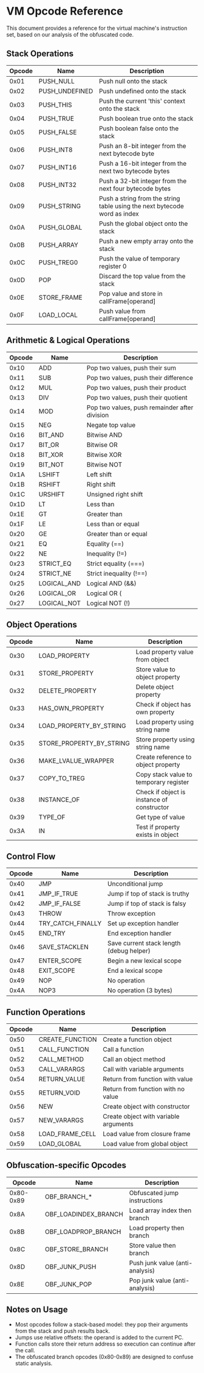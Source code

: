 # VM Opcode Reference

This document provides a reference for the virtual machine's instruction set, based on our analysis of the obfuscated code.

## Stack Operations

| Opcode | Name | Description |
|--------|------|-----------|
| 0x01 | PUSH_NULL | Push null onto the stack |
| 0x02 | PUSH_UNDEFINED | Push undefined onto the stack |
| 0x03 | PUSH_THIS | Push the current 'this' context onto the stack |
| 0x04 | PUSH_TRUE | Push boolean true onto the stack |
| 0x05 | PUSH_FALSE | Push boolean false onto the stack |
| 0x06 | PUSH_INT8 | Push an 8-bit integer from the next bytecode byte |
| 0x07 | PUSH_INT16 | Push a 16-bit integer from the next two bytecode bytes |
| 0x08 | PUSH_INT32 | Push a 32-bit integer from the next four bytecode bytes |
| 0x09 | PUSH_STRING | Push a string from the string table using the next bytecode word as index |
| 0x0A | PUSH_GLOBAL | Push the global object onto the stack |
| 0x0B | PUSH_ARRAY | Push a new empty array onto the stack |
| 0x0C | PUSH_TREG0 | Push the value of temporary register 0 |
| 0x0D | POP | Discard the top value from the stack |
| 0x0E | STORE_FRAME | Pop value and store in callFrame[operand] |
| 0x0F | LOAD_LOCAL | Push value from callFrame[operand] |

## Arithmetic & Logical Operations

| Opcode | Name | Description |
|--------|------|-----------|
| 0x10 | ADD | Pop two values, push their sum |
| 0x11 | SUB | Pop two values, push their difference |
| 0x12 | MUL | Pop two values, push their product |
| 0x13 | DIV | Pop two values, push their quotient |
| 0x14 | MOD | Pop two values, push remainder after division |
| 0x15 | NEG | Negate top value |
| 0x16 | BIT_AND | Bitwise AND |
| 0x17 | BIT_OR | Bitwise OR |
| 0x18 | BIT_XOR | Bitwise XOR |
| 0x19 | BIT_NOT | Bitwise NOT |
| 0x1A | LSHIFT | Left shift |
| 0x1B | RSHIFT | Right shift |
| 0x1C | URSHIFT | Unsigned right shift |
| 0x1D | LT | Less than |
| 0x1E | GT | Greater than |
| 0x1F | LE | Less than or equal |
| 0x20 | GE | Greater than or equal |
| 0x21 | EQ | Equality (==) |
| 0x22 | NE | Inequality (!=) |
| 0x23 | STRICT_EQ | Strict equality (===) |
| 0x24 | STRICT_NE | Strict inequality (!==) |
| 0x25 | LOGICAL_AND | Logical AND (&&) |
| 0x26 | LOGICAL_OR | Logical OR (||) |
| 0x27 | LOGICAL_NOT | Logical NOT (!) |

## Object Operations

| Opcode | Name | Description |
|--------|------|-----------|
| 0x30 | LOAD_PROPERTY | Load property value from object |
| 0x31 | STORE_PROPERTY | Store value to object property |
| 0x32 | DELETE_PROPERTY | Delete object property |
| 0x33 | HAS_OWN_PROPERTY | Check if object has own property |
| 0x34 | LOAD_PROPERTY_BY_STRING | Load property using string name |
| 0x35 | STORE_PROPERTY_BY_STRING | Store property using string name |
| 0x36 | MAKE_LVALUE_WRAPPER | Create reference to object property |
| 0x37 | COPY_TO_TREG | Copy stack value to temporary register |
| 0x38 | INSTANCE_OF | Check if object is instance of constructor |
| 0x39 | TYPE_OF | Get type of value |
| 0x3A | IN | Test if property exists in object |

## Control Flow

| Opcode | Name | Description |
|--------|------|-----------|
| 0x40 | JMP | Unconditional jump |
| 0x41 | JMP_IF_TRUE | Jump if top of stack is truthy |
| 0x42 | JMP_IF_FALSE | Jump if top of stack is falsy |
| 0x43 | THROW | Throw exception |
| 0x44 | TRY_CATCH_FINALLY | Set up exception handler |
| 0x45 | END_TRY | End exception handler |
| 0x46 | SAVE_STACKLEN | Save current stack length (debug helper) |
| 0x47 | ENTER_SCOPE | Begin a new lexical scope |
| 0x48 | EXIT_SCOPE | End a lexical scope |
| 0x49 | NOP | No operation |
| 0x4A | NOP3 | No operation (3 bytes) |

## Function Operations

| Opcode | Name | Description |
|--------|------|-----------|
| 0x50 | CREATE_FUNCTION | Create a function object |
| 0x51 | CALL_FUNCTION | Call a function |
| 0x52 | CALL_METHOD | Call an object method |
| 0x53 | CALL_VARARGS | Call with variable arguments |
| 0x54 | RETURN_VALUE | Return from function with value |
| 0x55 | RETURN_VOID | Return from function with no value |
| 0x56 | NEW | Create object with constructor |
| 0x57 | NEW_VARARGS | Create object with variable arguments |
| 0x58 | LOAD_FRAME_CELL | Load value from closure frame |
| 0x59 | LOAD_GLOBAL | Load value from global object |

## Obfuscation-specific Opcodes

| Opcode | Name | Description |
|--------|------|-----------|
| 0x80-0x89 | OBF_BRANCH_* | Obfuscated jump instructions |
| 0x8A | OBF_LOADINDEX_BRANCH | Load array index then branch |
| 0x8B | OBF_LOADPROP_BRANCH | Load property then branch |
| 0x8C | OBF_STORE_BRANCH | Store value then branch |
| 0x8D | OBF_JUNK_PUSH | Push junk value (anti-analysis) |
| 0x8E | OBF_JUNK_POP | Pop junk value (anti-analysis) |

## Notes on Usage

- Most opcodes follow a stack-based model: they pop their arguments from the stack and push results back.
- Jumps use relative offsets: the operand is added to the current PC.
- Function calls store their return address so execution can continue after the call.
- The obfuscated branch opcodes (0x80-0x89) are designed to confuse static analysis.